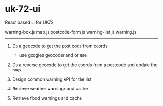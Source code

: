 # uk-72-ui
React based ui for UK72


  warning-box.js
    map.js
    postcode-form.js
    warning-list.js
      warning.js


---



1. Do a geocode to get the post code from coords
    - use googles geocoder and or use 


2. Do a reverse geocode to get the coords from a postcode and update the map.
3. Design common warning API for the list


4. Retrieve weather warnings and cache
5. Retrieve flood warnings and cache